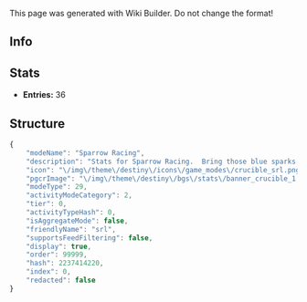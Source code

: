 <span class="wiki-builder">This page was generated with Wiki Builder. Do not change the format!</span>

## Info

## Stats
* **Entries:** 36

## Structure
```javascript
{
    "modeName": "Sparrow Racing",
    "description": "Stats for Sparrow Racing.  Bring those blue sparks.",
    "icon": "\/img\/theme\/destiny\/icons\/game_modes\/crucible_srl.png",
    "pgcrImage": "\/img\/theme\/destiny\/bgs\/stats\/banner_crucible_1.jpg",
    "modeType": 29,
    "activityModeCategory": 2,
    "tier": 0,
    "activityTypeHash": 0,
    "isAggregateMode": false,
    "friendlyName": "srl",
    "supportsFeedFiltering": false,
    "display": true,
    "order": 99999,
    "hash": 2237414220,
    "index": 0,
    "redacted": false
}
```

